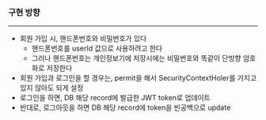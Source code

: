 ### 구현 방향

---

* 회원 가입 시, 핸드폰번호와 비밀번호가 있다
  * 핸드폰번호를 userId 값으로 사용하려고 한다
  * 그러나 핸드폰번호는 개인정보기에 저장시에는 비밀번호와 똑같이 단방향 암호화로 저장한다
* 회원 가입과 로그인을 할 경우는, permit을 해서 SecurityContextHoler를 가지고 있지 않아도 되게 설정
* 로그인을 하면, DB 해당 record에 발급한 JWT token로 업데이트
* 반대로, 로그아웃을 하면 DB 해당 record에 token을 빈공백으로 update
